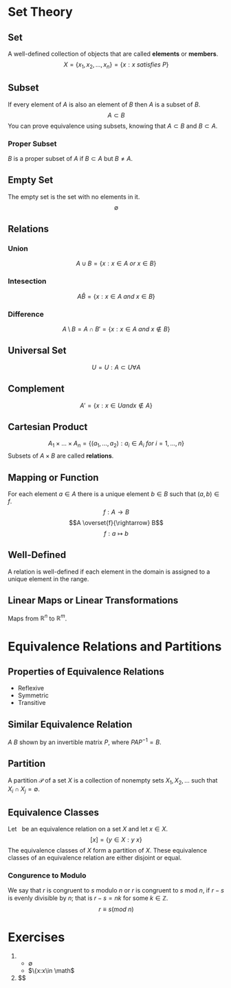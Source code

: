 # Set Theory
## Set
A well-defined collection of objects that are called **elements** or **members**.
$$X = \{x_{1}, x_{2}, ... ,x_{n}\} = \{x:x \: satisfies \: P\}$$
## Subset
If every element of $A$ is also an element of $B$ then $A$ is a subset of $B$.
$$A \subset B$$
You can prove equivalence using subsets, knowing that $A \subset B$ and $B \subset A$.
### Proper Subset
$B$ is a proper subset of $A$ if $B \subset A$ but $B \neq A$.
## Empty Set
The empty set is the set with no elements in it.
$$\emptyset$$
## Relations
### Union
$$A \cup B = \{x:x\in A \: or \: x \in B\}$$
### Intesection
$$A \hat B = \{x:x \in A \: and \: x \in B\}$$
### Difference
$$A \setminus B = A \cap B' = \{x:x\in A \: and \: x \notin B\}$$
## Universal Set
$$U = {U:A \subset U \forall A}$$
## Complement
$$A' = \{x:x\in U and x \notin A\}$$

## Cartesian Product
$$A_{1}\times ... \times A_{n}= \{(a_{1}, ..., a_{2}): a_{i}\in A_{i} \: for \: i = 1, ... , n\}$$
Subsets of $A \times B$ are called **relations**.

## Mapping or Function
For each element $a \in A$ there is a unique element $b \in B$ such that $(a,b) \in f$.
$$f: A \rightarrow B$$
$$A \overset{f}{\rightarrow} B$$
$$ f: a \mapsto b$$

## Well-Defined
A relation is well-defined if each element in the domain is assigned to a unique element in the range.

## Linear Maps or Linear Transformations
Maps from $\mathbb{R}^{n}$ to $\mathbb{R}^{m}$.

# Equivalence Relations and Partitions

## Properties of Equivalence Relations
- Reflexive
- Symmetric
- Transitive

## Similar Equivalence Relation
$A ~ B$ shown by an invertible matrix $P$, where $PAP^{-1}=B$.

## Partition
A partition $\mathcal{P}$ of a set $X$ is a collection of nonempty sets $X_{1}, X_{2}, ...$ such that $X_{i}\cap X_{j} = \emptyset$.

## Equivalence Classes
Let $~$ be an equivalence relation on a set $X$ and let $x \in X$.
$$[x]=\{y \in X: y~x\}$$
The equivalence classes of $X$ form a partition of $X$.
These equivalence classes of an equivalence relation are either disjoint or equal.

### Congurence to Modulo
We say that $r$ is congruent to $s$ modulo $n$ or $r$ is congruent to $s$ mod $n$, if $r-s$ is evenly divisible by $n$; that is $r-s=nk$ for some $k \in \mathbb{Z}$.
$$r \equiv s (mod \: n)$$

# Exercises
1. 
	- $\emptyset$
	- $\{x:x\in \math$
1. $$